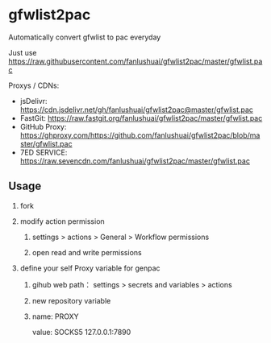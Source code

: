 # gfwlist2pac
Automatically convert gfwlist to pac everyday

Just use https://raw.githubusercontent.com/fanlushuai/gfwlist2pac/master/gfwlist.pac

Proxys / CDNs:

- jsDelivr: https://cdn.jsdelivr.net/gh/fanlushuai/gfwlist2pac@master/gfwlist.pac
- FastGit: https://raw.fastgit.org/fanlushuai/gfwlist2pac/master/gfwlist.pac
- GitHub Proxy: https://ghproxy.com/https://github.com/fanlushuai/gfwlist2pac/blob/master/gfwlist.pac
- 7ED SERVICE: https://raw.sevencdn.com/fanlushuai/gfwlist2pac/master/gfwlist.pac

## Usage

1. fork
2. modify action permission
	1. settings > actions > General > Workflow permissions

	2. open read and write permissions

3. define your self Proxy variable for genpac

	1. gihub web path： settings > secrets and variables > actions 

	2. new repository variable  

	3. name: PROXY

		value: SOCKS5 127.0.0.1:7890 
